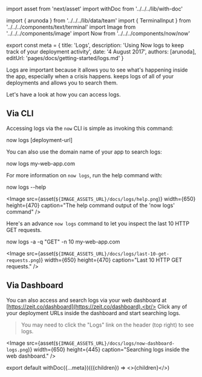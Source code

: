 import asset from 'next/asset'
import withDoc from '../../../lib/with-doc'

import { arunoda } from '../../../lib/data/team'
import { TerminalInput } from '../../../components/text/terminal'
import Image from '../../../components/image'
import Now from '../../../components/now/now'

export const meta = {
  title: 'Logs',
  description: 'Using Now logs to keep track of your deployment activity',
  date: '4 August 2017',
  authors: [arunoda],
  editUrl: 'pages/docs/getting-started/logs.md'
}

Logs are important because it allows you to see what's happening inside the app, especially when a crisis happens. <Now color="#000"/> keeps logs of all of your deployments and allows you to search them.

Let's have a look at how you can access logs.

## Via CLI

Accessing logs via the `now` CLI is simple as invoking this command:

<TerminalInput>now logs [deployment-url]</TerminalInput>

You can also use the domain name of your app to search logs:

<TerminalInput>now logs my-web-app.com</TerminalInput>

For more information on `now logs`, run the help command with:

<TerminalInput>now logs --help</TerminalInput>

<Image
  src={asset(`${IMAGE_ASSETS_URL}/docs/logs/help.png`)}
  width={650}
  height={470}
  caption="The help command output of the 'now logs' command"
/>

Here's an advance `now logs` command to let you inspect the last 10 HTTP GET requests.

<TerminalInput>now logs -a -q "GET" -n 10 my-web-app.com</TerminalInput>

<Image
  src={asset(`${IMAGE_ASSETS_URL}/docs/logs/last-10-get-requests.png`)}
  width={650}
  height={470}
  caption="Last 10 HTTP GET requests."
/>

## Via Dashboard

You can also access and search logs via your web dashboard at [https://zeit.co/dashboard](https://zeit.co/dashboard).<br/>
Click any of your deployment URLs inside the dashboard and start searching logs.

> You may need to click the "Logs" link on the header (top right) to see logs.

<Image
  src={asset(`${IMAGE_ASSETS_URL}/docs/logs/now-dashboard-logs.png`)}
  width={650}
  height={445}
  caption="Searching logs inside the web dashboard."
/>

export default withDoc({...meta})(({children}) => <>{children}</>)

